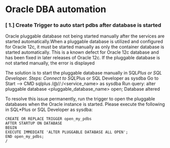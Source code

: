 # Oracle DBA automation


### [ 1.] Create Trigger to auto start pdbs after database is started
Oracle pluggable database not being started manually after the services are started automatically.When a pluggable database is utilized and configured for Oracle 12c, it must be started manually as only the container database is started automatically. This is a known defect for Oracle 12c database and has been fixed in later releases of Oracle 12c.  If the pluggable database is not started manually, the error is displayed

The solution is to start the pluggable database manually in SQL*Plus or SQL Developer.
Steps:
Connect to SQL*Plus or SQL Developer as sysdba
Go to Start --> CMD
sqlplus /@//<hostname>:<port>/<service_name> as sysdba
Run query: alter pluggable database <pluggable_database_name> open;
Database altered

To resolve this issue permanently, run the trigger to open the pluggable databases when the Oracle instance is started.
Please execute the following in SQL*Plus or SQL Developer as sysdba:
```
CREATE OR REPLACE TRIGGER open_my_pdbs
AFTER STARTUP ON DATABASE
BEGIN
EXECUTE IMMEDIATE 'ALTER PLUGGABLE DATABASE ALL OPEN';
END open_my_pdbs;
/
```

